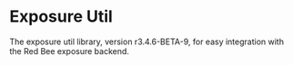 # Exposure Util

The exposure util library, version r3.4.6-BETA-9, for easy integration with the Red Bee exposure backend.